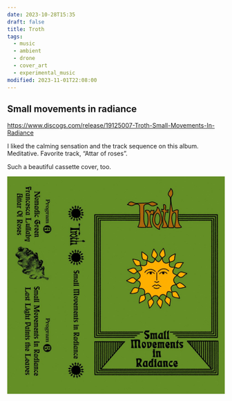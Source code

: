 ```yaml
---
date: 2023-10-28T15:35
draft: false
title: Troth
tags:
  - music
  - ambient
  - drone
  - cover_art
  - experimental_music
modified: 2023-11-01T22:08:00
---
```


## Small movements in radiance

https://www.discogs.com/release/19125007-Troth-Small-Movements-In-Radiance

I liked the calming sensation and the track sequence on this album. Meditative. Favorite track, “Attar of roses”.

Such a beautiful cassette cover, too.

![Album cover. Features a simplistic drawing of a sun, styled like a hippie or new age cover, with a strong, solid green color as the background](../attachment/image/troth-1698503856431.jpeg)